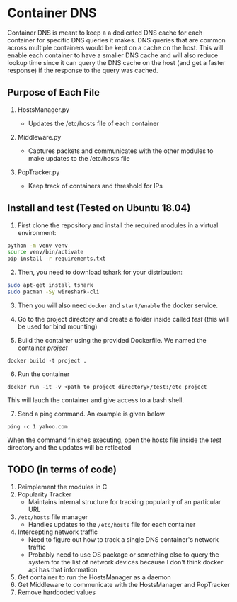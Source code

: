 # Container DNS
Container DNS is meant to keep a a dedicated DNS cache for each container for specific DNS queries it makes. DNS queries that are common across multiple containers would be kept on a cache on the host. This will enable each container to have a smaller DNS cache and will also reduce lookup time since it can query the DNS cache on the host (and get a faster response) if the response to the query was cached.

## Purpose of Each File
1. HostsManager.py
    - Updates the /etc/hosts file of each container

2. Middleware.py
    - Captures packets and communicates with the other modules to make updates to the /etc/hosts file

3. PopTracker.py
    - Keep track of containers and threshold for IPs

## Install and test (Tested on Ubuntu 18.04)

1. First clone the repository and install the required modules in a virtual environment:

```bash
python -m venv venv
source venv/bin/activate
pip install -r requirements.txt
```

2. Then, you need to download tshark for your distribution:

```bash
sudo apt-get install tshark
sudo pacman -Sy wireshark-cli
```
3. Then you will also need `docker` and `start/enable` the docker service. 

4. Go to the project directory and create a folder inside called _test_ (this will be used for bind mounting)

5. Build the container using the provided Dockerfile. We named the container _project_
```
docker build -t project .
```

6. Run the container
```
docker run -it -v <path to project directory>/test:/etc project
```
This will lauch the container and give access to a bash shell.

7. Send a ping command. An example is given below
```
ping -c 1 yahoo.com
```

When the command finishes executing, open the hosts file inside the _test_ directory and the updates will be reflected

## TODO (in terms of code)

1. Reimplement the modules in C
2. Popularity Tracker
    - Maintains internal structure for tracking popularity of an particular URL
3. `/etc/hosts` file manager
    - Handles updates to the `/etc/hosts` file for each container
4. Intercepting network traffic
    - Need to figure out how to track a single DNS container's network traffic
    - Probably need to use OS package or something else to query the system for the list of network devices because I don't think docker api has that information
5. Get container to run the HostsManager as a daemon
6. Get Middleware to communicate with the HostsManager and PopTracker
7. Remove hardcoded values